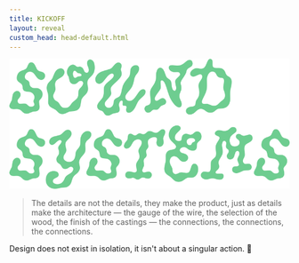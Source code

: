 ```yaml
---
title: KICKOFF
layout: reveal
custom_head: head-default.html
---
```

<!-- "#0056FF" -->
<section>
    <img src="assets/images/soundSysPicnic_g_al.png" />
</section>
<section data-background-gradient="linear-gradient(to bottom, #0056FF, #466187)" data-state=header1>
    <style>.header1 header:after { content: "VVFA x M/A/I/D x IKLECTIK"; }</style>
    <blockquote>
        The details are not the details, they make the product, just as details make the architecture — the gauge of the wire, the selection of the wood, the finish of the castings — the connections, the connections, the connections.
    </blockquote>
    <aside class="notes">
        Design does not exist in isolation, it isn't about a singular action. 📝
    </aside>
</section>